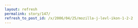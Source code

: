 ```yaml
---
layout: refresh
permalink: story/147/
refresh_to_post_id: /x/2006/04/25/mozilla-j-levl-ikon-1-2-2
---
```


